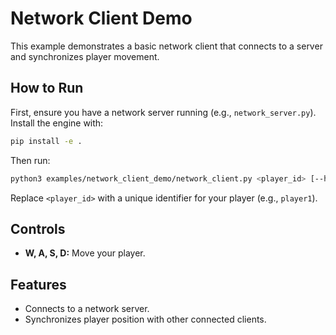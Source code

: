 # Network Client Demo

This example demonstrates a basic network client that connects to a server and synchronizes player movement.

## How to Run

First, ensure you have a network server running (e.g., `network_server.py`).
Install the engine with:

```bash
pip install -e .
```

Then run:

```bash
python3 examples/network_client_demo/network_client.py <player_id> [--host <host>] [--port <port>]
```

Replace `<player_id>` with a unique identifier for your player (e.g., `player1`).

## Controls

- **W, A, S, D:** Move your player.

## Features

- Connects to a network server.
- Synchronizes player position with other connected clients.



